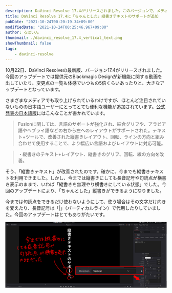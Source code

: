 ```yaml
---
description: DaVinci Resolve 17.4がリリースされました。このバージョンで、メディアでは取り上げられていないものの日本語ユーザーにとってもっとも便利な新機能は「縦書きテキスト」でしょう。
title: DaVinci Resolve 17.4に「ちゃんとした」縦書きテキストのサポートが追加
pubDate: "2021-10-24T00:20:19.34+09:00"
modifiedDate: "2021-10-24T00:25:46.967+09:00"
author: ろぼいん
thumbnail: ./davinci_resolve_17.4_vertical_text.png
showThumbnail: false
tags:
    - davinci-resolve
---
```


10月22日、DaVinci Resolveの最新版、バージョン17.4がリリースされました。今回のアップデートでは提供元のBlackmagic Designが新機能に関する動画を出していたり、変更点の一覧も体感でいつもの5倍くらいあったりと、大きなアップデートとなっています。

さまざまなメディアでも取り上げられているわけですが、ほとんど注目されていないものの日本語ユーザーにとってとても便利な機能が追加されています。[公式発表の日本語版](https://www.blackmagicdesign.com/jp/media/release/20211022-01)にはこんなことが書かれています。

> Fusionに関しては、言語のサポートが強化され、結合グリフや、アラビア語やヘブライ語などの右から左へのレイアウトがサポートされた。テキスト+ツールで、改善された縦書きレイアウト、回転、ラインの方向と組み合わせて使用することで、より幅広い言語およびレイアウトに対応可能。

> ・縦書きのテキスト+レイアウト、縦書きのグリフ、回転、線の方向を改善。

そう、「縦書きテキスト」が改善されたのです。確かに、今までも縦書きテキストを利用できました。しかし、今までは縦書きにしても長音記号や句読点が横書き表示のままで、いわば「縦書きを無理やり横書きにしている状態」でした。今回のアップデートにより、「ちゃんとした」縦書きができるようになりました。

今までは句読点をできるだけ使わないようにして、使う場合はその文字だけ向きを変えたり、長音記号は「|」（バーティカルライン）で代用したりしていました。今回のアップデートはとてもありがたいです。

![縦書きテキストのスクリーンショット](./davinci_resolve_17.4_vertical_text.png)
